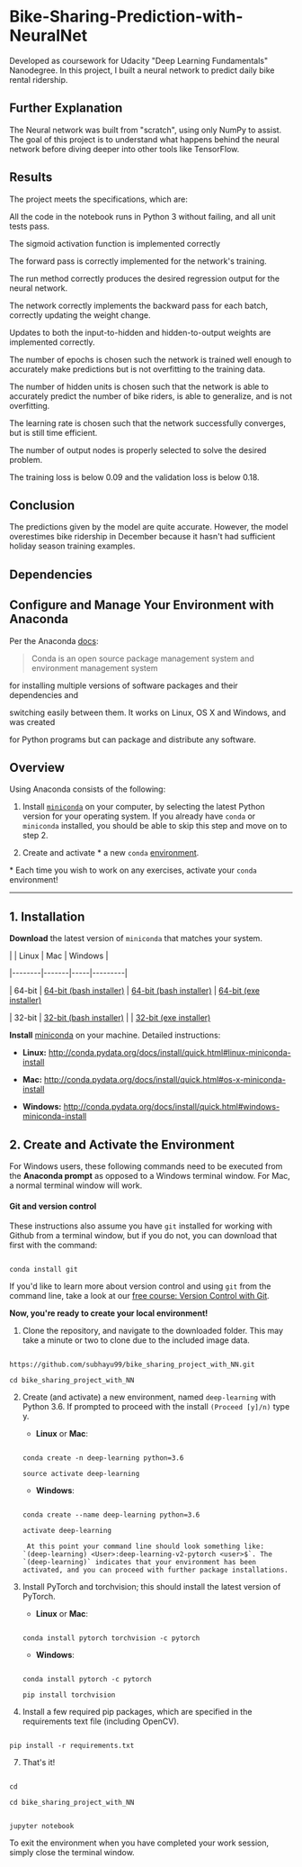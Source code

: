 # Bike-Sharing-Prediction-with-NeuralNet

Developed as coursework for Udacity "Deep Learning Fundamentals" Nanodegree. In this project, I built a neural network to predict daily bike rental ridership.

## Further Explanation

The Neural network was built from "scratch", using only NumPy to assist. The goal of this project is to understand what happens behind the neural network before diving deeper into other tools like TensorFlow.

## Results

The project meets the specifications, which are:

All the code in the notebook runs in Python 3 without failing, and all unit tests pass.

The sigmoid activation function is implemented correctly

The forward pass is correctly implemented for the network's training.

The run method correctly produces the desired regression output for the neural network.

The network correctly implements the backward pass for each batch, correctly updating the weight change.

Updates to both the input-to-hidden and hidden-to-output weights are implemented correctly.

The number of epochs is chosen such the network is trained well enough to accurately make predictions but is not overfitting to the training data.

The number of hidden units is chosen such that the network is able to accurately predict the number of bike riders, is able to generalize, and is not overfitting.

The learning rate is chosen such that the network successfully converges, but is still time efficient.

The number of output nodes is properly selected to solve the desired problem.

The training loss is below 0.09 and the validation loss is below 0.18.

## Conclusion

The predictions given by the model are quite accurate. However, the model overestimes bike ridership in December because it hasn't had sufficient holiday season training examples.

## Dependencies

## Configure and Manage Your Environment with Anaconda

Per the Anaconda [docs](http://conda.pydata.org/docs):

> Conda is an open source package management system and environment management system 

for installing multiple versions of software packages and their dependencies and 

switching easily between them. It works on Linux, OS X and Windows, and was created 

for Python programs but can package and distribute any software.

## Overview

Using Anaconda consists of the following:

1. Install [`miniconda`](http://conda.pydata.org/miniconda.html) on your computer, by selecting the latest Python version for your operating system. If you already have `conda` or `miniconda` installed, you should be able to skip this step and move on to step 2.

2. Create and activate * a new `conda` [environment](http://conda.pydata.org/docs/using/envs.html).

\* Each time you wish to work on any exercises, activate your `conda` environment!

---

## 1. Installation

**Download** the latest version of `miniconda` that matches your system.

|        | Linux | Mac | Windows | 

|--------|-------|-----|---------|

| 64-bit | [64-bit (bash installer)][lin64] | [64-bit (bash installer)][mac64] | [64-bit (exe installer)][win64]

| 32-bit | [32-bit (bash installer)][lin32] |  | [32-bit (exe installer)][win32]

[win64]: https://repo.continuum.io/miniconda/Miniconda3-latest-Windows-x86_64.exe

[win32]: https://repo.continuum.io/miniconda/Miniconda3-latest-Windows-x86.exe

[mac64]: https://repo.continuum.io/miniconda/Miniconda3-latest-MacOSX-x86_64.sh

[lin64]: https://repo.continuum.io/miniconda/Miniconda3-latest-Linux-x86_64.sh

[lin32]: https://repo.continuum.io/miniconda/Miniconda3-latest-Linux-x86.sh

**Install** [miniconda](http://conda.pydata.org/miniconda.html) on your machine. Detailed instructions:

- **Linux:** http://conda.pydata.org/docs/install/quick.html#linux-miniconda-install

- **Mac:** http://conda.pydata.org/docs/install/quick.html#os-x-miniconda-install

- **Windows:** http://conda.pydata.org/docs/install/quick.html#windows-miniconda-install

## 2. Create and Activate the Environment

For Windows users, these following commands need to be executed from the **Anaconda prompt** as opposed to a Windows terminal window. For Mac, a normal terminal window will work. 

#### Git and version control

These instructions also assume you have `git` installed for working with Github from a terminal window, but if you do not, you can download that first with the command:

```

conda install git

```

If you'd like to learn more about version control and using `git` from the command line, take a look at our [free course: Version Control with Git](https://www.udacity.com/course/version-control-with-git--ud123).

**Now, you're ready to create your local environment!**

1. Clone the repository, and navigate to the downloaded folder. This may take a minute or two to clone due to the included image data.

```

https://github.com/subhayu99/bike_sharing_project_with_NN.git

cd bike_sharing_project_with_NN

```

2. Create (and activate) a new environment, named `deep-learning` with Python 3.6. If prompted to proceed with the install `(Proceed [y]/n)` type y.

	- __Linux__ or __Mac__: 

	```

	conda create -n deep-learning python=3.6

	source activate deep-learning

	```

	- __Windows__: 

	```

	conda create --name deep-learning python=3.6

	activate deep-learning

	```

		At this point your command line should look something like: `(deep-learning) <User>:deep-learning-v2-pytorch <user>$`. The `(deep-learning)` indicates that your environment has been activated, and you can proceed with further package installations.

3. Install PyTorch and torchvision; this should install the latest version of PyTorch.

	

	- __Linux__ or __Mac__: 

	```

	conda install pytorch torchvision -c pytorch 

	```

	- __Windows__: 

	```

	conda install pytorch -c pytorch

	pip install torchvision

	```

6. Install a few required pip packages, which are specified in the requirements text file (including OpenCV).

```

pip install -r requirements.txt

```

7. That's it!





```

cd

cd bike_sharing_project_with_NN


jupyter notebook

```

To exit the environment when you have completed your work session, simply close the terminal window.
